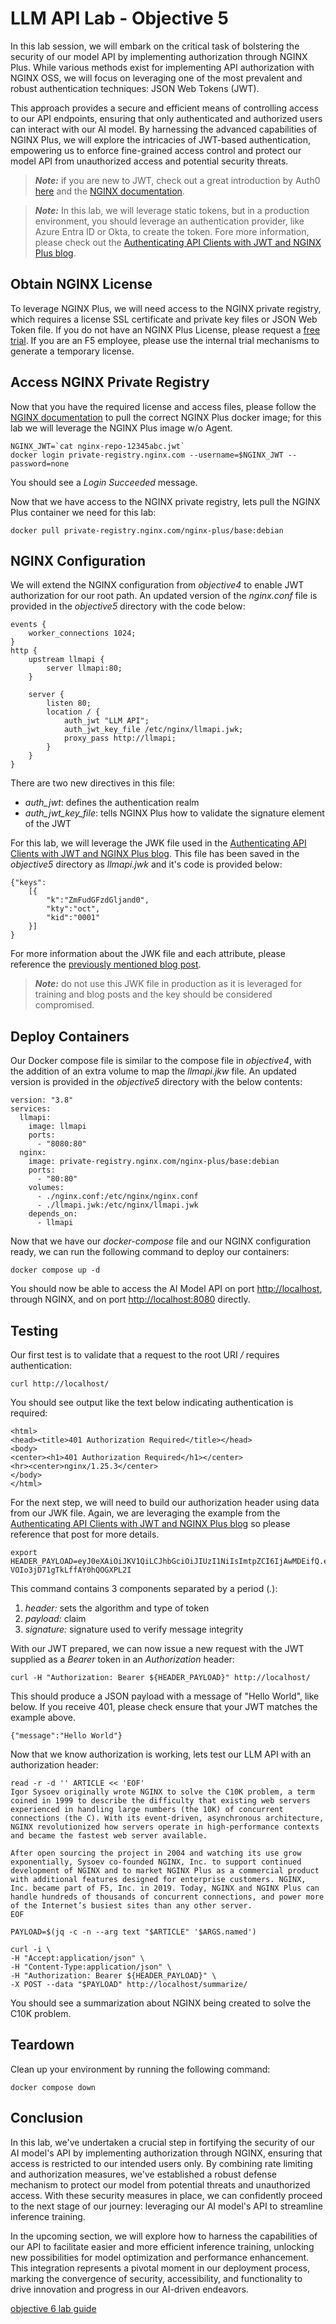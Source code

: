 # LLM API Lab - Objective 5

In this lab session, we will embark on the critical task of bolstering the security of our model API by implementing authorization through NGINX Plus. While various methods exist for implementing API authorization with NGINX OSS, we will focus on leveraging one of the most prevalent and robust authentication techniques: JSON Web Tokens (JWT).

This approach provides a secure and efficient means of controlling access to our API endpoints, ensuring that only authenticated and authorized users can interact with our AI model. By harnessing the advanced capabilities of NGINX Plus, we will explore the intricacies of JWT-based authentication, empowering us to enforce fine-grained access control and protect our model API from unauthorized access and potential security threats.

> _**Note:**_ if you are new to JWT, check out a great introduction by Auth0 [here](https://jwt.io/introduction) and the [NGINX documentation](https://docs.nginx.com/nginx/admin-guide/security-controls/configuring-jwt-authentication/).

> _**Note:**_ In this lab, we will leverage static tokens, but in a production environment, you should leverage an authentication provider, like Azure Entra ID or Okta, to create the token.  Fore more information, please check out the [Authenticating API Clients with JWT and NGINX Plus blog](https://www.nginx.com/blog/authenticating-api-clients-jwt-nginx-plus/).

## Obtain NGINX License

To leverage NGINX Plus, we will need access to the NGINX private registry, which requires a license SSL certificate and private key files or JSON Web Token file.  If you do not have an NGINX Plus License, please request a [free trial](https://www.nginx.com/free-trial-request/).  If you are an F5 employee, please use the internal trial mechanisms to generate a temporary license.

## Access NGINX Private Registry

Now that you have the required license and access files, please follow the [NGINX documentation](https://docs.nginx.com/nginx/admin-guide/installing-nginx/installing-nginx-docker/#myf5-download) to pull the correct NGINX Plus docker image; for this lab we will leverage the NGINX Plus image w/o Agent.

```shell
NGINX_JWT=`cat nginx-repo-12345abc.jwt`
docker login private-registry.nginx.com --username=$NGINX_JWT --password=none
```

You should see a _Login Succeeded_ message.

Now that we have access to the NGINX private registry, lets pull the NGINX Plus container we need for this lab:

```shell
docker pull private-registry.nginx.com/nginx-plus/base:debian
```

## NGINX Configuration

We will extend the NGINX configuration from _objective4_ to enable JWT authorization for our root path.  An updated version of the _nginx.conf_ file is provided in the _objective5_ directory with the code below:

```nginx
events {
    worker_connections 1024;
}
http {
    upstream llmapi {
        server llmapi:80;
    }

    server {
        listen 80;
        location / {
            auth_jwt "LLM API";
            auth_jwt_key_file /etc/nginx/llmapi.jwk;
            proxy_pass http://llmapi;
        }
    }
}
```

There are two new directives in this file:

- _auth_jwt_: defines the authentication realm
- _auth_jwt_key_file_: tells NGINX Plus how to validate the signature element of the JWT

For this lab, we will leverage the JWK file used in the [Authenticating API Clients with JWT and NGINX Plus blog](https://www.nginx.com/blog/authenticating-api-clients-jwt-nginx-plus/).  This file has been saved in the _objective5_ directory as _llmapi.jwk_ and it's code is provided below:

```jwt
{"keys":
    [{
        "k":"ZmFudGFzdGljand0",
        "kty":"oct",
        "kid":"0001"
    }]
}
```

For more information about the JWK file and each attribute, please reference the [previously mentioned blog post](https://www.nginx.com/blog/authenticating-api-clients-jwt-nginx-plus/).

> _**Note:**_ do not use this JWK file in production as it is leveraged for training and blog posts and the key should be considered compromised.

## Deploy Containers

Our Docker compose file is similar to the compose file in _objective4_, with the addition of an extra volume to map the _llmapi.jkw_ file.  An updated version is provided in the _objective5_ directory with the below contents:

```docker
version: "3.8"
services:
  llmapi:
    image: llmapi
    ports:
      - "8080:80"
  nginx:
    image: private-registry.nginx.com/nginx-plus/base:debian
    ports:
      - "80:80"
    volumes:
      - ./nginx.conf:/etc/nginx/nginx.conf
      - ./llmapi.jwk:/etc/nginx/llmapi.jwk
    depends_on:
      - llmapi
```

Now that we have our _docker-compose_ file and our NGINX configuration ready, we can run the following command to deploy our containers:

```shell
docker compose up -d
```

You should now be able to access the AI Model API on port [http://localhost](http://localhost), through NGINX, and on port [http://localhost:8080](http://localhost:8080) directly.

## Testing

Our first test is to validate that a request to the root URI _/_ requires authentication:

```shell
curl http://localhost/
```

You should see output like the text below indicating authentication is required:

```shell
<html>
<head><title>401 Authorization Required</title></head>
<body>
<center><h1>401 Authorization Required</h1></center>
<hr><center>nginx/1.25.3</center>
</body>
</html>
```

For the next step, we will need to build our authorization header using data from our JWK file.  Again, we are leveraging the example from the [Authenticating API Clients with JWT and NGINX Plus blog](https://www.nginx.com/blog/authenticating-api-clients-jwt-nginx-plus/) so please reference that post for more details.

```shell
export HEADER_PAYLOAD=eyJ0eXAiOiJKV1QiLCJhbGciOiJIUzI1NiIsImtpZCI6IjAwMDEifQ.eyJuYW1lIjoiUXVvdGF0aW9uIFN5c3RlbSIsInN1YiI6InF1b3RlcyIsImlzcyI6Ik15IEFQSSBHYXRld2F5In0.ggVOHYnVFB8GVPE-VOIo3jD71gTkLffAY0hQOGXPL2I
```

This command contains 3 components separated by a period (_._):

1. _header:_ sets the algorithm and type of token
1. _payload:_ claim
1. _signature:_ signature used to verify message integrity

With our JWT prepared, we can now issue a new request with the JWT supplied as a _Bearer_ token in an _Authorization_ header:

```shell
curl -H "Authorization: Bearer ${HEADER_PAYLOAD}" http://localhost/
```

This should produce a JSON payload with a message of "Hello World", like below.  If you receive 401, please check ensure that your JWT matches the example above.

```shell
{"message":"Hello World"}
```

Now that we know authorization is working, lets test our LLM API with an authorization header:

```shell
read -r -d '' ARTICLE << 'EOF'
Igor Sysoev originally wrote NGINX to solve the C10K problem, a term coined in 1999 to describe the difficulty that existing web servers experienced in handling large numbers (the 10K) of concurrent connections (the C). With its event‑driven, asynchronous architecture, NGINX revolutionized how servers operate in high‑performance contexts and became the fastest web server available.

After open sourcing the project in 2004 and watching its use grow exponentially, Sysoev co‑founded NGINX, Inc. to support continued development of NGINX and to market NGINX Plus as a commercial product with additional features designed for enterprise customers. NGINX, Inc. became part of F5, Inc. in 2019. Today, NGINX and NGINX Plus can handle hundreds of thousands of concurrent connections, and power more of the Internet’s busiest sites than any other server.
EOF

PAYLOAD=$(jq -c -n --arg text "$ARTICLE" '$ARGS.named')

curl -i \
-H "Accept:application/json" \
-H "Content-Type:application/json" \
-H "Authorization: Bearer ${HEADER_PAYLOAD}" \
-X POST --data "$PAYLOAD" http://localhost/summarize/
```

You should see a summarization about NGINX being created to solve the C10K problem.

## Teardown

Clean up your environment by running the following command:

```shell
docker compose down
```

## Conclusion

In this lab, we've undertaken a crucial step in fortifying the security of our AI model's API by implementing authorization through NGINX, ensuring that access is restricted to our intended users only. By combining rate limiting and authorization measures, we've established a robust defense mechanism to protect our model from potential threats and unauthorized access. With these security measures in place, we can confidently proceed to the next stage of our journey: leveraging our AI model's API to streamline inference training.

In the upcoming section, we will explore how to harness the capabilities of our API to facilitate easier and more efficient inference training, unlocking new possibilities for model optimization and performance enhancement. This integration represents a pivotal moment in our deployment process, marking the convergence of security, accessibility, and functionality to drive innovation and progress in our AI-driven endeavors.

[objective 6 lab guide](../objective6/README.md)
